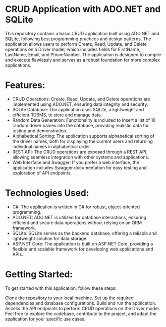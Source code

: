 # CRUD Application with ADO.NET and SQLite
This repository contains a basic CRUD application built using ADO.NET and SQLite, following best programming practices and design patterns. The application allows users to perform Create, Read, Update, and Delete operations on a Driver model, which includes fields for FirstName, LastName, Email, and PhoneNumber. The application is designed to compile and execute flawlessly and serves as a robust foundation for more complex applications.

# Features:
- CRUD Operations: Create, Read, Update, and Delete operations are implemented using ADO.NET, ensuring data integrity and security.
- SQLite Database: The application uses SQLite, a lightweight and efficient RDBMS, to store and manage data.
- Random Data Generation: Functionality is included to insert a list of 10 random driver names into the database, providing realistic data for testing and demonstration.
- Alphabetical Sorting: The application supports alphabetical sorting of the driver names, both for displaying the current users and returning individual names in alphabetical order.
- REST API: The CRUD operations are exposed through a REST API, allowing seamless integration with other systems and applications.
- Web Interface and Swagger: If you prefer a web interface, the application includes Swagger documentation for easy testing and exploration of API endpoints.

# Technologies Used:
- C#: The application is written in C# for robust, object-oriented programming.
- ADO.NET: ADO.NET is utilized for database interactions, ensuring efficient and secure data operations without relying on an ORM framework.
- SQLite: SQLite serves as the backend database, offering a reliable and lightweight solution for data storage.
- ASP.NET Core: The application is built on ASP.NET Core, providing a flexible and scalable framework for developing web applications and APIs.

# Getting Started:
To get started with this application, follow these steps:

Clone the repository to your local machine.
Set up the required dependencies and database configurations.
Build and run the application.
Access the API endpoints to perform CRUD operations on the Driver model.
Feel free to explore the codebase, contribute to the project, and adapt the application for your specific use cases.

